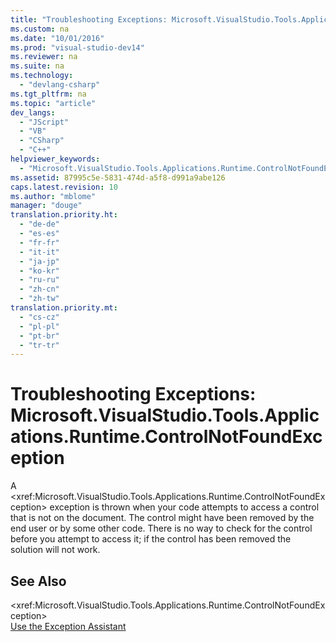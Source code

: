 ```yaml
---
title: "Troubleshooting Exceptions: Microsoft.VisualStudio.Tools.Applications.Runtime.ControlNotFoundException"
ms.custom: na
ms.date: "10/01/2016"
ms.prod: "visual-studio-dev14"
ms.reviewer: na
ms.suite: na
ms.technology: 
  - "devlang-csharp"
ms.tgt_pltfrm: na
ms.topic: "article"
dev_langs: 
  - "JScript"
  - "VB"
  - "CSharp"
  - "C++"
helpviewer_keywords: 
  - "Microsoft.VisualStudio.Tools.Applications.Runtime.ControlNotFoundException exception"
ms.assetid: 87995c5e-5831-474d-a5f8-d991a9abe126
caps.latest.revision: 10
ms.author: "mblome"
manager: "douge"
translation.priority.ht: 
  - "de-de"
  - "es-es"
  - "fr-fr"
  - "it-it"
  - "ja-jp"
  - "ko-kr"
  - "ru-ru"
  - "zh-cn"
  - "zh-tw"
translation.priority.mt: 
  - "cs-cz"
  - "pl-pl"
  - "pt-br"
  - "tr-tr"
---
```

# Troubleshooting Exceptions: Microsoft.VisualStudio.Tools.Applications.Runtime.ControlNotFoundException
A \<xref:Microsoft.VisualStudio.Tools.Applications.Runtime.ControlNotFoundException> exception is thrown when your code attempts to access a control that is not on the document. The control might have been removed by the end user or by some other code. There is no way to check for the control before you attempt to access it; if the control has been removed the solution will not work.  
  
## See Also  
 \<xref:Microsoft.VisualStudio.Tools.Applications.Runtime.ControlNotFoundException>   
 [Use the Exception Assistant](../Topic/How%20to:%20Use%20the%20Exception%20Assistant.md)